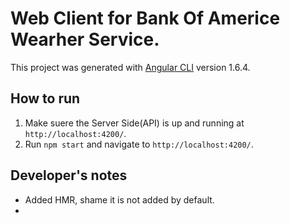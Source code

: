# Web Client for Bank Of Americe Wearher Service.

This project was generated with [Angular CLI](https://github.com/angular/angular-cli) version 1.6.4.

## How to run

1. Make suere the Server Side(API) is up and running at `http://localhost:4200/`.
2. Run `npm start` and  navigate to `http://localhost:4200/`.

## Developer's notes

- Added HMR, shame it is not added by default.
- 
